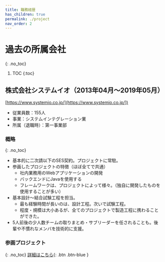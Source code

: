 ```yaml
---
title: 職務経歴
has_children: true
permalink: ./project
nav_order: 2
---
```

# 過去の所属会社

{: .no_toc}
1. TOC
{:toc}

## 株式会社システムイオ（2013年04月〜2019年05月）

[https://www.systemio.co.jp/](https://www.systemio.co.jp/])
- 従業員数：155人
- 事業：システムインテグレーション業
- 所属（退職時）：第一事業部

### 概略
{: .no_toc}
- 基本的に二次請以下のSES契約。プロジェクトに常駐。
- 参画したプロジェクトの特徴（ほぼ全てで共通）
  - 社内業務用のWebアプリケーションの開発
  - バックエンドにJavaを使用する
  - フレームワークは、プロジェクトによって様々。（独自に開発したものを使用することが多い）
- 基本設計〜結合試験工程を担当。
  - 最も経験時間が長いのは、設計工程。次いで試験工程。
  - 程度・規模は大小あるが、全てのプロジェクトで製造工程に携わることができた。
- 5人前後の少人数チームの取りまとめ・サブリーダーを任されることも。後輩や不慣れなメンバを技術的に支援。

### 参画プロジェクト
{: .no_toc}
[詳細はこちら](./project/sio.md){: .btn .btn-blue }